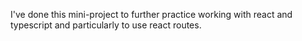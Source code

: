 I've done this mini-project to further practice working with react and typescript and particularly to use react routes.
